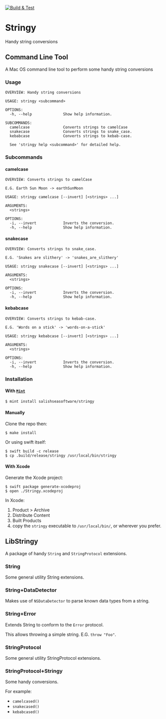 [![Build & Test](https://github.com/salishseasoftware/Stringy/actions/workflows/build+test.yml/badge.svg)](https://github.com/salishseasoftware/Stringy/actions/workflows/build+test.yml)

# Stringy

Handy string conversions

## Command Line Tool

A Mac OS command line tool to perform some handy string conversions

### Usage

```
OVERVIEW: Handy string conversions

USAGE: stringy <subcommand>

OPTIONS:
  -h, --help              Show help information.

SUBCOMMANDS:
  camelcase               Converts strings to camelCase
  snakecase               Converts strings to snake_case.
  kebabcase               Converts strings to kebab-case.

  See 'stringy help <subcommand>' for detailed help.
```

### Subcommands

#### camelcase

```
OVERVIEW: Converts strings to camelCase

E.G. Earth Sun Moon -> earthSunMoon

USAGE: stringy camelcase [--invert] [<strings> ...]

ARGUMENTS:
  <strings>

OPTIONS:
  -i, --invert            Inverts the conversion. 
  -h, --help              Show help information.
```

#### snakecase

```
OVERVIEW: Converts strings to snake_case.

E.G. 'Snakes are slithery' -> 'snakes_are_slithery'

USAGE: stringy snakecase [--invert] [<strings> ...]

ARGUMENTS:
  <strings>

OPTIONS:
  -i, --invert            Inverts the conversion. 
  -h, --help              Show help information.
```

#### kebabcase

```
OVERVIEW: Converts strings to kebab-case.

E.G. 'Words on a stick' -> 'words-on-a-stick'

USAGE: stringy kebabcase [--invert] [<strings> ...]

ARGUMENTS:
  <strings>

OPTIONS:
  -i, --invert            Inverts the conversion. 
  -h, --help              Show help information.
```

### Installation


#### With [`Mint`](https://github.com/yonaskolb/Mint)

```sh
$ mint install salishseasoftware/stringy
```


#### Manually

Clone the repo then:

```
$ make install
```

Or using swift itself:

```
$ swift build -c release
$ cp .build/release/stringy /usr/local/bin/stringy
```

#### With Xcode

Generate the Xcode project:

```
$ swift package generate-xcodeproj
$ open ./Stringy.xcodeproj
```

In Xcode:

1. Product > Archive
1. Distribute Content
1. Built Products
1. copy the `stringy` executable to `/usr/local/bin/`, or wherever you prefer.


## LibStringy

A package of handy `String` and `StringProtocol` extensions.

### String

Some general utility String extensions.

### String+DataDetector

Makes use of `NSDataDetector` to parse known data types from a string.

### String+Error

Extends String to conform to the `Error` protocol.

This allows throwing a simple string. E.G. `throw "Foo"`.

### StringProtocol

Some general utility StringProtocol extensions.

### StringProtocol+Stringy

Some handy conversions.

For example:

- `camelcased()`
- `snakecased()` 
- `kebabcased()`
